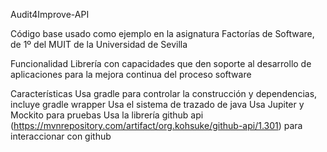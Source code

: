 Audit4Improve-API

Código base usado como ejemplo en la asignatura Factorías de Software, de 1º del MUIT de la Universidad de Sevilla

Funcionalidad
Librería con capacidades que den soporte al desarrollo de aplicaciones para la mejora continua del proceso software

Características
Usa gradle para controlar la construcción y dependencias, incluye gradle wrapper
Usa el sistema de trazado de java
Usa Jupiter y Mockito para pruebas
Usa la librería github api (https://mvnrepository.com/artifact/org.kohsuke/github-api/1.301) para interaccionar con github

